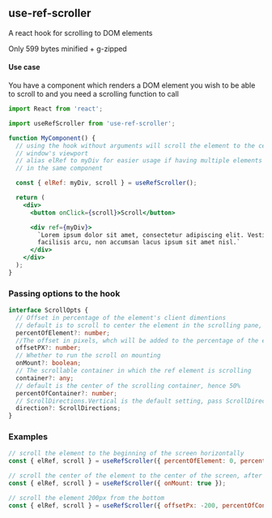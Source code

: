 ## use-ref-scroller

A react hook for scrolling to DOM elements

Only 599 bytes minified + g-zipped

#### Use case

You have a component which renders a DOM element you wish to be able to scroll to and you need a scrolling function to call

```jsx
import React from 'react';

import useRefScroller from 'use-ref-scroller';

function MyComponent() {
  // using the hook without arguments will scroll the element to the center of the
  // window's viewport
  // alias elRef to myDiv for easier usage if having multiple elements
  // in the same component

  const { elRef: myDiv, scroll } = useRefScroller();

  return (
    <div>
      <button onClick={scroll}>Scroll</button>

      <div ref={myDiv}>
        `Lorem ipsum dolor sit amet, consectetur adipiscing elit. Vestibulum efficitur, massa vitae consectetur egestas, justo magna
        facilisis arcu, non accumsan lacus ipsum sit amet nisl.`
      </div>
    </div>
  );
}
```

### Passing options to the hook

```ts
interface ScrollOpts {
  // Offset in percentage of the element's client dimentions
  // default is to scroll to center the element in the scrolling pane, hence 50%
  percentOfElement?: number;
  //The offset in pixels, whch will be added to the percentage of the element
  offsetPX?: number;
  // Whether to run the scroll on mounting
  onMount?: boolean;
  // The scrollable container in which the ref element is scrolling
  container?: any;
  // default is the center of the scrolling container, hence 50%
  percentOfContainer?: number;
  // ScrollDirections.Vertical is the default setting, pass ScrollDirections.Horizontal to override it
  direction?: ScrollDirections;
}
```

### Examples

```js
// scroll the element to the beginning of the screen horizontally
const { elRef, scroll } = useRefScroller({ percentOfElement: 0, percentOfContainer: 0 });

// scroll the center of the element to the center of the screen, after the first render
const { elRef, scroll } = useRefScroller({ onMount: true });

// scroll the element 200px from the bottom
const { elRef, scroll } = useRefScroller({ offsetPx: -200, percentOfContainer: 100 });
```
